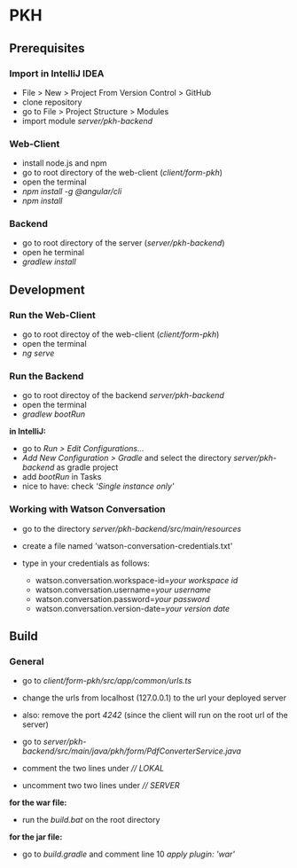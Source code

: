 # PKH

## Prerequisites

### Import in IntelliJ IDEA

-  File > New > Project From Version Control > GitHub
-  clone repository
-  go to File > Project Structure > Modules
-  import module *server/pkh-backend*

### Web-Client

-  install node.js and npm
-  go to root directory of the web-client (*client/form-pkh*)
-  open the terminal
-  *npm install -g @angular/cli*
-  *npm install*

### Backend 

-  go to root directory of the server (*server/pkh-backend*)
-  open he terminal 
-  *gradlew install*

## Development

### Run the Web-Client

-  go to root directoy of the web-client (*client/form-pkh*)
-  open the terminal
-  *ng serve*

### Run the Backend

-  go to root directoy of the backend *server/pkh-backend*
-  open the terminal
-  *gradlew bootRun*

**in IntelliJ:**
-  go to *Run > Edit Configurations...*
-  *Add New Configuration > Gradle* and select the directory *server/pkh-backend* as gradle project
-  add *bootRun* in Tasks
-  nice to have: check *'Single instance only'*


### Working with Watson Conversation

-  go to the directory *server/pkh-backend/src/main/resources*
-  create a file named 'watson-conversation-credentials.txt'
-  type in your credentials as follows:

   -  watson.conversation.workspace-id=*your workspace id*
   -  watson.conversation.username=*your username*
   -  watson.conversation.password=*your password*
   -  watson.conversation.version-date=*your version date*


## Build
### General
-  go to *client/form-pkh/src/app/common/urls.ts*
-  change the urls from localhost (127.0.0.1) to the url your deployed server
-  also: remove the port *4242* (since the client will run on the root url of the server)

-  go to *server/pkh-backend/src/main/java/pkh/form/PdfConverterService.java*
-  comment the two lines under *// LOKAL*
-  uncomment two two lines under *// SERVER*

**for the war file:**
-  run the *build.bat* on the root directory

**for the jar file:**
-  go to *build.gradle* and comment line 10 *apply plugin: 'war'*
